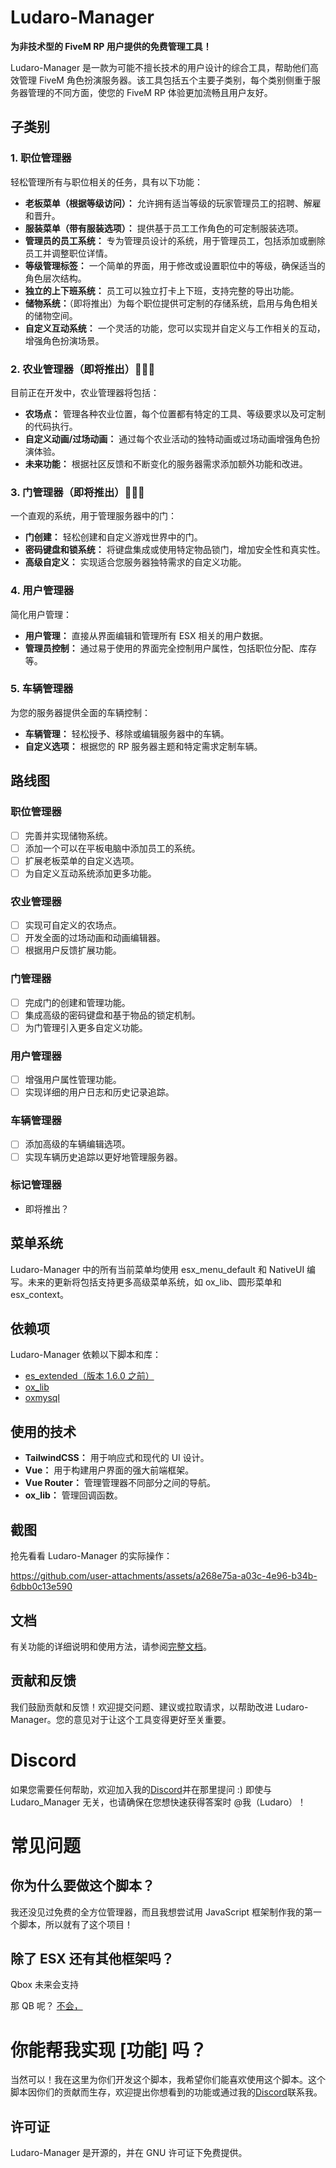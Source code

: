 # Ludaro-Manager

**为非技术型的 FiveM RP 用户提供的免费管理工具！**

Ludaro-Manager 是一款为可能不擅长技术的用户设计的综合工具，帮助他们高效管理 FiveM 角色扮演服务器。该工具包括五个主要子类别，每个类别侧重于服务器管理的不同方面，使您的 FiveM RP 体验更加流畅且用户友好。

## 子类别

### 1. 职位管理器
轻松管理所有与职位相关的任务，具有以下功能：
- **老板菜单（根据等级访问）：** 允许拥有适当等级的玩家管理员工的招聘、解雇和晋升。
- **服装菜单（带有服装选项）：** 提供基于员工工作角色的可定制服装选项。
- **管理员的员工系统：** 专为管理员设计的系统，用于管理员工，包括添加或删除员工并调整职位详情。
- **等级管理标签：** 一个简单的界面，用于修改或设置职位中的等级，确保适当的角色层次结构。
- **独立的上下班系统：** 员工可以独立打卡上下班，支持完整的导出功能。
- **储物系统：**（即将推出）为每个职位提供可定制的存储系统，启用与角色相关的储物空间。
- **自定义互动系统：** 一个灵活的功能，您可以实现并自定义与工作相关的互动，增强角色扮演场景。

### 2. 农业管理器（即将推出）🚧👷‍♀️
目前正在开发中，农业管理器将包括：
- **农场点：** 管理各种农业位置，每个位置都有特定的工具、等级要求以及可定制的代码执行。
- **自定义动画/过场动画：** 通过每个农业活动的独特动画或过场动画增强角色扮演体验。
- **未来功能：** 根据社区反馈和不断变化的服务器需求添加额外功能和改进。

### 3. 门管理器（即将推出）🚧👷‍♀️
一个直观的系统，用于管理服务器中的门：
- **门创建：** 轻松创建和自定义游戏世界中的门。
- **密码键盘和锁系统：** 将键盘集成或使用特定物品锁门，增加安全性和真实性。
- **高级自定义：** 实现适合您服务器独特需求的自定义功能。

### 4. 用户管理器
简化用户管理：
- **用户管理：** 直接从界面编辑和管理所有 ESX 相关的用户数据。
- **管理员控制：** 通过易于使用的界面完全控制用户属性，包括职位分配、库存等。

### 5. 车辆管理器
为您的服务器提供全面的车辆控制：
- **车辆管理：** 轻松授予、移除或编辑服务器中的车辆。
- **自定义选项：** 根据您的 RP 服务器主题和特定需求定制车辆。

## 路线图

### 职位管理器
- [ ] 完善并实现储物系统。
- [ ] 添加一个可以在平板电脑中添加员工的系统。
- [ ] 扩展老板菜单的自定义选项。
- [ ] 为自定义互动系统添加更多功能。

### 农业管理器
- [ ] 实现可自定义的农场点。
- [ ] 开发全面的过场动画和动画编辑器。
- [ ] 根据用户反馈扩展功能。

### 门管理器
- [ ] 完成门的创建和管理功能。
- [ ] 集成高级的密码键盘和基于物品的锁定机制。
- [ ] 为门管理引入更多自定义功能。

### 用户管理器
- [ ] 增强用户属性管理功能。
- [ ] 实现详细的用户日志和历史记录追踪。

### 车辆管理器
- [ ] 添加高级的车辆编辑选项。
- [ ] 实现车辆历史追踪以更好地管理服务器。

### 标记管理器
- 即将推出？

## 菜单系统
Ludaro-Manager 中的所有当前菜单均使用 esx_menu_default 和 NativeUI 编写。未来的更新将包括支持更多高级菜单系统，如 ox_lib、圆形菜单和 esx_context。

## 依赖项

Ludaro-Manager 依赖以下脚本和库：
- [es_extended（版本 1.6.0 之前）](https://github.com/esx-framework/esx_core)
- [ox_lib](https://github.com/overextended/ox_lib)
- [oxmysql](https://github.com/overextended/oxmysql)

## 使用的技术

- **TailwindCSS：** 用于响应式和现代的 UI 设计。
- **Vue：** 用于构建用户界面的强大前端框架。
- **Vue Router：** 管理管理器不同部分之间的导航。
- **ox_lib：** 管理回调函数。

## 截图

抢先看看 Ludaro-Manager 的实际操作：


https://github.com/user-attachments/assets/a268e75a-a03c-4e96-b34b-6dbb0c13e590

## 文档

有关功能的详细说明和使用方法，请参阅[完整文档](https://github.com/Ludaro1024/ludaro_manager/wiki)。

## 贡献和反馈

我们鼓励贡献和反馈！欢迎提交问题、建议或拉取请求，以帮助改进 Ludaro-Manager。您的意见对于让这个工具变得更好至关重要。

# Discord 
如果您需要任何帮助，欢迎加入我的[Discord](https://discord.ludaro.de)并在那里提问 :) 即使与 Ludaro_Manager 无关，也请确保在您想快速获得答案时 @我（Ludaro）！

# 常见问题

## 你为什么要做这个脚本？
我还没见过免费的全方位管理器，而且我想尝试用 JavaScript 框架制作我的第一个脚本，所以就有了这个项目！

## 除了 ESX 还有其他框架吗？
Qbox 未来会支持

那 QB 呢？ [不会，](https://gist.github.com/mk3ext/82e03ab491ace82427d217785314474d#user-content-fn-10-2aa19ec9cc82ac1effbbf83015c5c71d)


# 你能帮我实现 [功能] 吗？
当然可以！我在这里为你们开发这个脚本，我希望你们能喜欢使用这个脚本。这个脚本因你们的贡献而生存，欢迎提出你想看到的功能或通过我的[Discord](https://discord.ludaro.de)联系我。

## 许可证

Ludaro-Manager 是开源的，并在 GNU 许可证下免费提供。
